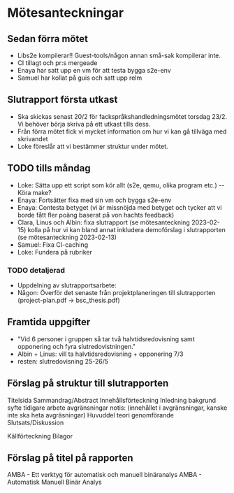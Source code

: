 # Mötesanteckningar 

## Sedan förra mötet 
- Libs2e kompilerar!! Guest-tools/någon annan små-sak kompilerar inte.
- CI tillagt och pr:s mergeade
- Enaya har satt upp en vm för att testa bygga s2e-env
- Samuel har kollat på guis och satt upp relm 

## Slutrapport första utkast
- Ska skickas senast 20/2 för fackspråkshandledningsmötet torsdag 23/2. Vi
    behöver börja skriva på ett utkast tills dess. 
- Från förra mötet fick vi mycket information om hur vi kan gå tillväga med
    skrivandet 
- Loke föreslår att vi bestämmer struktur under mötet. 
 
## TODO tills måndag
- Loke: Sätta upp ett script som kör allt (s2e, qemu, olika program etc.) -- Köra make?
- Enaya: Fortsätter fixa med sin vm och bygga s2e-env
- Enaya: Contesta betyget (vi är missnöjda med betyget och tycker att vi borde
    fått fler poäng baserat på von hachts feedback)
- Clara, Linus och Albin: fixa slutrapport (se mötesanteckning 2023-02-15) kolla
    på hur vi kan bland annat inkludera demoförslag i slutrapporten (se
    mötesanteckning 2023-02-13)
- Samuel: Fixa CI-caching
- Loke: Fundera på rubriker

### TODO detaljerad 
- Uppdelning av slutrapportsarbete:
- Någon: Överför det senaste från projektplaneringen till slutrapporten
    (project-plan.pdf -> bsc_thesis.pdf)

## Framtida uppgifter 
- "Vid 6 personer i gruppen så tar två halvtidsredovisning samt opponering och fyra slutredovistningen."
- Albin + Linus: vill ta halvtidsredovisning + opponering 7/3
- resten: slutredovisning 25-26/5


## Förslag på struktur till slutrapporten

Titelsida
Sammandrag/Abstract
Innehållsförteckning
Inledning
    bakgrund
    syfte
    tidigare arbete
    avgränsningar notis: (innehållet i avgränsningar, kanske inte ska heta
    avgräsningar)
Huvuddel
    teori
    genomförande
Slutsats/Diskussion
        
Källförteckning
Bilagor

## Förslag på titel på rapporten

AMBA - Ett verktyg för automatisk och manuell binäranalys
AMBA - Automatisk Manuell Binär Analys



